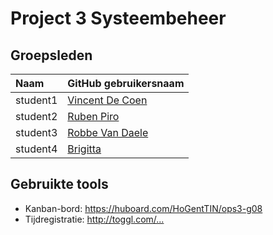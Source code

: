# Project 3 Systeembeheer

## Groepsleden

| Naam     | GitHub gebruikersnaam                   |
| :---     | :---                                    |
| student1 | [Vincent De Coen](https://github.com/VincentDeCoen) |
| student2 | [Ruben Piro](https://github.com/student2) |
| student3 | [Robbe Van Daele](https://github.com/RvanDaele) |
| student4 | [Brigitta](https://github.com/student4) |

## Gebruikte tools

* Kanban-bord: <https://huboard.com/HoGentTIN/ops3-g08>
* Tijdregistratie: <http://toggl.com/...>
